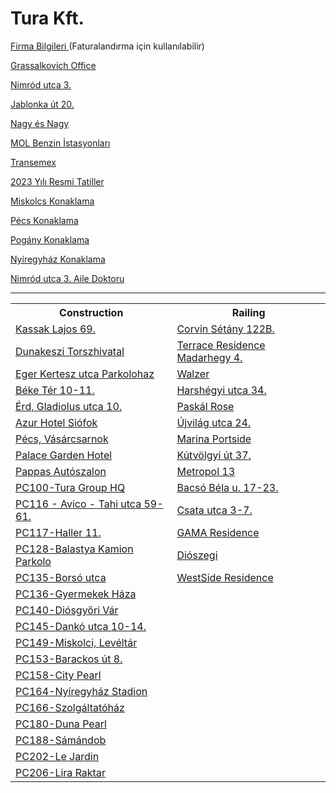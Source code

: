 <html>
<body>

<h1>Tura Kft. 
<br>
 </h1>
<p><a href="https://kenanavar.github.io/firmalar/">Firma Bilgileri </a>(Faturalandırma için kullanılabilir)</p>
<p><a href="http://maps.google.com/?q=1239 Budapest, Grassalkovich út 255. K10. 1. ép.">Grassalkovich Office</a></p>
<p><a href="http://maps.google.com/?q=1031 Budapest, Nimród utca 3.">Nimród utca 3.</a></p>
 <p><a href="http://maps.google.com/?q=1037 Budapest. Jablonka út 20.">Jablonka út 20.</a></p>
<p><a href="http://maps.google.com/?q=Budapest, Róbert Károly körút 68, 1134">Nagy és Nagy</a></p>
<p><a href="http://maps.google.com/?q=MOL Gas station">MOL Benzin İstasyonları</a></p>
<p><a href="http://maps.google.com/?q= Dunaharaszti, Jedlik Ányos út 27, 2330">Transemex</a></p>
<p><a href="https://www.hrportal.hu/munkaido-2023.html">2023 Yılı Resmi Tatiller</a></p>
<p><a href="http://maps.google.com/?q= 3529 Miskolc, Petneházy D. 23.">Miskolcs Konaklama</a></p>
<p><a href="http://maps.google.com/?q= 7627 Pécs, Rigóder ut 2-10.">Pécs Konaklama</a></p>
<p><a href="http://maps.google.com/?q= 45.993306, 18.259806">Pogány Konaklama</a></p>
 <p><a href="http://maps.google.com/?q=4400 Nyíregyháza, Epreskert utca 4-6.">Nyíregyház Konaklama</a></p>
 <p><a href="https://kenanavar.github.io/doctor/">Nimród utca 3. Aile Doktoru </a></p>
<hr>
<table>
    <th>Construction</th>
    <th>Railing</th>
  <tr>
    <td><a href="http://maps.google.com/?q=1134 Budapest, Kassak Lajos 69.">Kassak Lajos 69.</a></td>
    <td><a href="http://maps.google.com/?q=1082 Budapest, Futó u. 43-45">Corvin Sétány 122B.</a></td>
   </tr>
 
   <tr>
     <td><a href="http://maps.google.com/?q=2120 Dunakeszi, Verseny utca 33.">Dunakeszi Torszhivatal</a></td>
     <td><a href="http://maps.google.com/?q=XI. Budapest, Medvetalp utca 7.">Terrace Residence Madarhegy 4.</a></td>
    </tr>
    
   <tr>
    <td><a href="http://maps.google.com/?q=Eger, Lakatgyár u., 3300">Eger Kertesz utca Parkolohaz</a></td>
    <td><a href="http://maps.google.com/?q=1117 Budapest, Budafoki ut 215.">Walzer</a></td>
   </tr>
    
 <tr>
    <td><a href="http://maps.google.com/?q=1132 Budapest, Béke Tér 10-11.">Béke Tér 10-11.</a></td>
    <td><a href="http://maps.google.com/?q=1021 Budapest, Harshégyi utca 34.">Harshégyi utca 34.</a></td>
   </tr>
   
  <tr>
     <td><a href="http://maps.google.com/?q=2030 Érd, Gladiolus utca 10.">Érd, Gladiolus utca 10.</a></td>
     <td><a href="http://maps.google.com/?q=1141 Budapest, Szugló u. 125.">Paskál Rose</a></td>
    </tr>
    
   <tr>
     <td><a href="http://maps.google.com/?q=8600 Siófok, Erkel Ferenc 2/c.">Azur Hotel Siófok</a></td>
     <td><a href="http://maps.google.com/?q=1145 Budapest, Újvilág utca 24.">Újvilág utca 24.</a></td>
    </tr>
   
   <tr>
     <td><a href="http://maps.google.com/?q=7622 Pécs, Zólyom u. 4.">Pécs, Vásárcsarnok</a></td>
     <td><a href="http://maps.google.com/?q=1139 Budapest, Meder utca 6.">Marina Portside</a></td>
    </tr>
   
   <tr>
     <td><a href="http://maps.google.com/?q=8600 Siófok, Vécsey Károly u. 20.">Palace Garden Hotel</a></td>
     <td><a href="http://maps.google.com/?q=1125 Budapest, Kútvölgyi út 37.">Kútvölgyi út 37.</a></td>
    </tr>
    
   <tr>
     <td><a href="http://maps.google.com/?q=1117 Budapest, Hunyadi János út 6.">Pappas Autószalon</a></td>
     <td><a href="http://maps.google.com/?q=1134 Budapest, Lehel u. 25.">Metropol 13</a></td>
    </tr>
 
 <tr>
     <td><a href="https://www.google.com/maps/place/47%C2%B019'49.8%22N+19%C2%B006'20.0%22E/@47.3304657,19.1031986,17z/data=!4m6!3m5!1s0x0:0x83797529fd59b851!7e2!8m2!3d47.3304987!4d19.1055646">PC100-Tura Group HQ</a></td>
     <td><a href="http://maps.google.com/?q=1084 Budapest, Bacsó Béla u. 17-23.">Bacsó Béla u. 17-23.</a></td>
    </tr>
    
 <tr>
     <td><a href="http://maps.google.com/?q=1135 Budapest, Tahi utca 59-61.">PC116 - Avico - Tahi utca 59-61.</a></td>
     <td><a href="http://maps.google.com/?q=1135 Budapest, Csata utca 3-7.">Csata utca 3-7. </a></td>
    </tr>
    
   <tr>
     <td><a href="http://maps.google.com/?q=1097 Budapest, Haller utca 11-13.">PC117-Haller 11.</a></td>
    <td><a href="http://maps.google.com/?q=1094 Budapest, Márton u. 9.">GAMA Residence</a></td>
    </tr>
    
   <tr>
     <td><a href="http://maps.google.com/?q=6764 Balástya, Őszeszék tanya 198.">PC128-Balastya Kamion Parkolo</a></td>
      <td><a href="http://maps.google.com/?q=1113, Budapest Diószegi út 58.">Diószegi</a></td>
    </tr>
    
   <tr>
     <td><a href="http://maps.google.com/?q=1173 Budapest, Borsó utca 66.">PC135-Borsó utca</a></td>
    <td><a href="http://maps.google.com/?q=1134 Budapest, Bulcsú 5-9.">WestSide Residence</a></td>
    
   <tr>
     <td><a href="http://maps.google.com/?q=1021 Budapest, Völgy u. 20-22.">PC136-Gyermekek Háza</a></td>
     <td></td>
    </tr>
  
 
  <tr>
  <td><a href="http://maps.google.com/?q=3534 Miskolc, Vár u. 24.">PC140-Diósgyőri Vár</a></td>  
     <td></td>
    </tr>
 <tr>
     <td><a href="http://maps.google.com/?q=1086 Budapest, Dankó utca 10-14. ">PC145-Dankó utca 10-14.</a></td>
     <td></td> 
  </tr>
 
 
 <tr>
     <td><a href="http://maps.google.com/?q=3515 Miskolc,Egyetemváros 40592/11 E/7. Irodaház ">PC149-Miskolci, Levéltár</a></td>
     <td></td>
    </tr>
  </tr>
 
  <tr>
     <td><a href="http://maps.google.com/?q= 2000 Szentendre,Barackos út 8.">PC153-Barackos út 8.</a></td>
     <td></td>
    </tr>
   

 
  <tr>
     <td><a href="http://maps.google.com/?q= 1095 Budapest, Soroksári út 58."> PC158-City Pearl</a></td>
     <td></td>
    </tr>
 
 

 
  <tr>
     <td><a href="http://maps.google.com/?q= 4400 Nyíregyháza, Sóstói út 24/a.">PC164-Nyíregyház Stadion</a></td>
     <td></td>
    </tr>
     <tr>
     <td><a href="https://www.google.com/maps/place/Sz%C5%91l%C5%91liget+%C3%B6kopark/@47.4984394,19.2427644,1324m/data=!3m1!1e3!4m13!1m7!3m6!1s0x4741c40fd79f751f:0xf18437fcf88f9d45!2sBudapest,+Cinkotai+%C3%BAt+51,+1172!3b1!8m2!3d47.4968422!4d19.2400165!3m4!1s0x4741c520a1ea06bb:0xe73c5eee3f21177b!8m2!3d47.4995926!4d19.2501887">PC166-Szolgáltatóház</a></td>
     <td></td>
    </tr>
 
 <tr>
     <td><a href="http://maps.google.com/?q= 1133 Budapest, Garam utca 4."> PC180-Duna Pearl</a></td>
     <td></td>
    </tr>
 
 <tr>
     <td><a href="http://maps.google.com/?q= 5300 Karcag, Fürdő u. 10"> PC188-Sámándob</a></td>
     <td></td>
    </tr>
    
 <tr>
     <td><a href="http://maps.google.com/?q= 1139 Budapest, Rozsnyay utca 14-16."> PC202-Le Jardin</a></td>
     <td></td>
    </tr>
    
 <tr>
     <td><a href="http://maps.google.com/?q= 1086 Budapest, Dankó u. 4-8."> PC206-Lira Raktar</a></td>
     <td></td>
    </tr>
 
  
</table>



</body>
</html>
